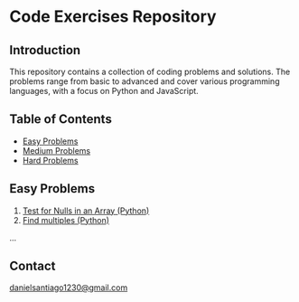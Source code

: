 # Code Exercises Repository

## Introduction
This repository contains a collection of coding problems and solutions. The problems range from basic to advanced and cover various programming languages, with a focus on Python and JavaScript.

## Table of Contents
- [Easy Problems](#easy-problems)
- [Medium Problems](#medium-problems)
- [Hard Problems](#hard-problems)

## Easy Problems
1. [Test for Nulls in an Array (Python)](#problem-1)
2. [Find multiples (Python)](#problem-2)

...

## Contact
danielsantiago1230@gmail.com

